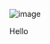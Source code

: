 ![image](https://github.com/Pushpendra5326/Power-BI/assets/145826060/282d25f3-6946-44cb-b62e-378da3e92cf7)

Hello



